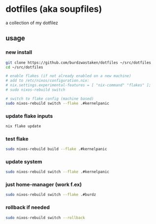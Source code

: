 # dotfiles (aka soupfiles)
a collection of my dotfilez

## usage

### new install
```bash
git clone https://github.com/burdzwastaken/dotfiles ~/src/dotfiles
cd ~/src/dotfiles

# enable flakes (if not already enabled on a new machine)
# add to /etc/nixos/configuration.nix:
# nix.settings.experimental-features = [ "nix-command" "flakes" ];
# sudo nixos-rebuild switch

# switch to flake config (machine based)
sudo nixos-rebuild switch --flake .#kernelpanic
```

### update flake inputs
```bash
nix flake update
```

### test flake
```bash
sudo nixos-rebuild build --flake .#kernelpanic
```

### update system
```bash
sudo nixos-rebuild switch --flake .#kernelpanic
```

### just home-manager (work f.ex)
```bash
sudo nixos-rebuild switch --flake .#burdz
```

### rollback if needed
```bash
sudo nixos-rebuild switch --rollback
```
